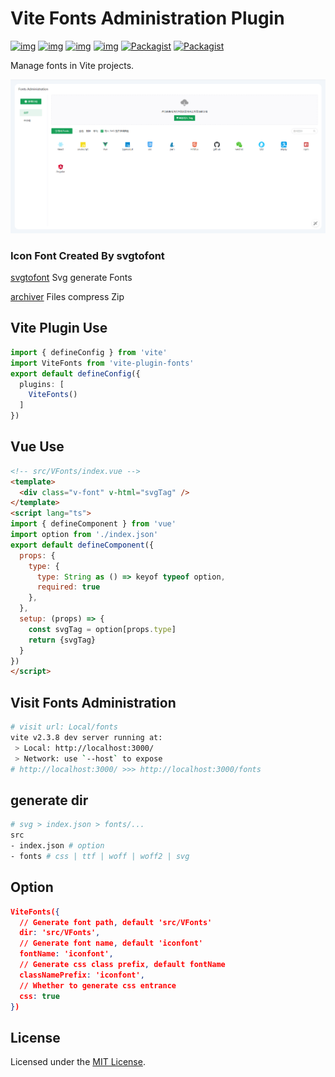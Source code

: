 # Vite Fonts Administration Plugin

[![img](https://camo.githubusercontent.com/db142803b957437c04073937d4b86d5178015ea2d361fde665b816d0d7887521/68747470733a2f2f696d672e736869656c64732e696f2f6769746875622f6973737565732f7569776a732f66696c652d69636f6e732e737667)](https://github.com/TuiMao233/vite-plugin-fonts/issues) [![img](https://camo.githubusercontent.com/315da233bee98f089df489bceb78be0820f71972f91689ecbd5f13aa86df72e6/68747470733a2f2f696d672e736869656c64732e696f2f6769746875622f666f726b732f7569776a732f66696c652d69636f6e732e737667)](https://github.com/uiwjs/file-icons/network) [![img](https://camo.githubusercontent.com/72fcee2f208c0487ec2b0b9614db6e248dab749200d1ad2fdee1ea4363ca51d6/68747470733a2f2f696d672e736869656c64732e696f2f6769746875622f73746172732f7569776a732f66696c652d69636f6e732e737667)](https://github.com/TuiMao233/vite-plugin-fonts/stargazers) [![img](https://camo.githubusercontent.com/284011cbc153249237c388c0b573cc61634720f0e349b08d3aa81905265cb20a/68747470733a2f2f696d672e736869656c64732e696f2f6769746875622f72656c656173652f7569776a732f66696c652d69636f6e732e737667)](https://github.com/TuiMao233/vite-plugin-fonts/releases) [![Packagist](https://camo.githubusercontent.com/fa1864b36b4dcac8ad41229db578e7059c58d5cef4561418d2018d5959abcc59/68747470733a2f2f696d672e736869656c64732e696f2f6475622f6c2f766962652d642e737667)](https://github.com/TuiMao233/vite-plugin-fonts) [![Packagist](https://camo.githubusercontent.com/56978eb13d652fe39ad9535dcf486cd12f556edf9e3cc5af50b39337aae747be/68747470733a2f2f696d672e736869656c64732e696f2f6e706d2f762f407569772f66696c652d69636f6e732e737667)](https://www.npmjs.com/package/vite-plugin-fonts)

Manage fonts in Vite projects.

![view](images/view.png)

### Icon Font Created By svgtofont

[svgtofont](https://github.com/jaywcjlove/svgtofont#readme) Svg generate Fonts

[archiver](https://github.com/archiverjs/node-archiver) Files compress Zip

## Vite Plugin Use

~~~typescript
import { defineConfig } from 'vite'
import ViteFonts from 'vite-plugin-fonts'
export default defineConfig({
  plugins: [
    ViteFonts()
  ]
})
~~~

## Vue Use

~~~html
<!-- src/VFonts/index.vue -->
<template>
  <div class="v-font" v-html="svgTag" />
</template>
<script lang="ts">
import { defineComponent } from 'vue'
import option from './index.json'
export default defineComponent({
  props: {
    type: {
      type: String as () => keyof typeof option,
      required: true
    },
  },
  setup: (props) => {
    const svgTag = option[props.type]
    return {svgTag}
  }
})
</script>
~~~

## Visit Fonts Administration

~~~sh
# visit url: Local/fonts
vite v2.3.8 dev server running at:
 > Local: http://localhost:3000/
 > Network: use `--host` to expose
# http://localhost:3000/ >>> http://localhost:3000/fonts
~~~

## generate dir

~~~sh
# svg > index.json > fonts/...
src
- index.json # option
- fonts # css | ttf | woff | woff2 | svg
~~~

## Option

~~~json
ViteFonts({
  // Generate font path, default 'src/VFonts'
  dir: 'src/VFonts',
  // Generate font name, default 'iconfont'
  fontName: 'iconfont',
  // Generate css class prefix, default fontName
  classNamePrefix: 'iconfont',
  // Whether to generate css entrance
  css: true
})
~~~

## License

Licensed under the [MIT License](https://opensource.org/licenses/MIT).

